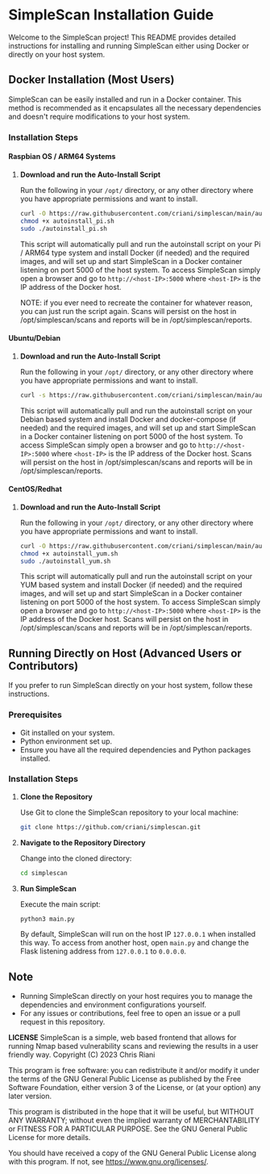 # SimpleScan Installation Guide

Welcome to the SimpleScan project! This README provides detailed instructions for installing and running SimpleScan either using Docker or directly on your host system.

## Docker Installation (Most Users)

SimpleScan can be easily installed and run in a Docker container. This method is recommended as it encapsulates all the necessary dependencies and doesn't require modifications to your host system.

### Installation Steps
#### Raspbian OS / ARM64 Systems

1. **Download and run the Auto-Install Script**

   Run the following in your `/opt/` directory, or any other directory where you have appropriate permissions and want to install.

   ```sh
   curl -O https://raw.githubusercontent.com/criani/simplescan/main/autoinstall_pi.sh
   chmod +x autoinstall_pi.sh
   sudo ./autoinstall_pi.sh
   ```
   This script will automatically pull and run the autoinstall script on your Pi / ARM64 type system and install Docker (if needed) and the required images, and will set up and start SimpleScan in a Docker container listening on port 5000 of the host system.
   To access SimpleScan simply open a browser and go to `http://<host-IP>:5000` where `<host-IP>` is the IP address of the Docker host.

   NOTE: if you ever need to recreate the container for whatever reason, you can just run the script again. Scans will persist on the host in /opt/simplescan/scans and reports will be in /opt/simplescan/reports. 


#### Ubuntu/Debian

1. **Download and run the Auto-Install Script**

   Run the following in your `/opt/` directory, or any other directory where you have appropriate permissions and want to install.

   ```sh
   curl -s https://raw.githubusercontent.com/criani/simplescan/main/autoinstall.sh | sudo bash
   ```
   This script will automatically pull and run the autoinstall script on your Debian based system and install Docker and docker-compose (if needed) and the required images, and will set up and start SimpleScan in a Docker container listening on port 5000 of the host system.
   To access SimpleScan simply open a browser and go to `http://<host-IP>:5000` where `<host-IP>` is the IP address of the Docker host. Scans will persist on the host in /opt/simplescan/scans and reports will be in /opt/simplescan/reports. 

#### CentOS/Redhat

1. **Download and run the Auto-Install Script**

   Run the following in your `/opt/` directory, or any other directory where you have appropriate permissions and want to install.

   ```sh
   curl -O https://raw.githubusercontent.com/criani/simplescan/main/autoinstall_yum.sh
   chmod +x autoinstall_yum.sh
   sudo ./autoinstall_yum.sh
   ```
   This script will automatically pull and run the autoinstall script on your YUM based system and install Docker (if needed) and the required images, and will set up and start SimpleScan in a Docker container listening on port 5000 of the host system.
   To access SimpleScan simply open a browser and go to `http://<host-IP>:5000` where `<host-IP>` is the IP address of the Docker host. Scans will persist on the host in /opt/simplescan/scans and reports will be in /opt/simplescan/reports. 


## Running Directly on Host (Advanced Users or Contributors)

If you prefer to run SimpleScan directly on your host system, follow these instructions.

### Prerequisites

- Git installed on your system.
- Python environment set up.
- Ensure you have all the required dependencies and Python packages installed.

### Installation Steps

1. **Clone the Repository**

   Use Git to clone the SimpleScan repository to your local machine:

   ```sh
   git clone https://github.com/criani/simplescan.git
   ```

2. **Navigate to the Repository Directory**

   Change into the cloned directory:

   ```sh
   cd simplescan
   ```

3. **Run SimpleScan**

   Execute the main script:

   ```sh
   python3 main.py
   ```

   By default, SimpleScan will run on the host IP `127.0.0.1` when installed this way. To access from another host, open `main.py` and change the Flask listening address from `127.0.0.1` to `0.0.0.0`.

## Note

- Running SimpleScan directly on your host requires you to manage the dependencies and environment configurations yourself.
- For any issues or contributions, feel free to open an issue or a pull request in this repository.

**LICENSE**
SimpleScan is a simple, web based frontend that allows for running Nmap based vulnerability scans and reviewing the results in a user friendly way. 
Copyright (C) 2023  Chris Riani

This program is free software: you can redistribute it and/or modify
it under the terms of the GNU General Public License as published by
the Free Software Foundation, either version 3 of the License, or
(at your option) any later version.

This program is distributed in the hope that it will be useful,
but WITHOUT ANY WARRANTY; without even the implied warranty of
MERCHANTABILITY or FITNESS FOR A PARTICULAR PURPOSE.  See the
GNU General Public License for more details.

You should have received a copy of the GNU General Public License
along with this program.  If not, see <https://www.gnu.org/licenses/>.
